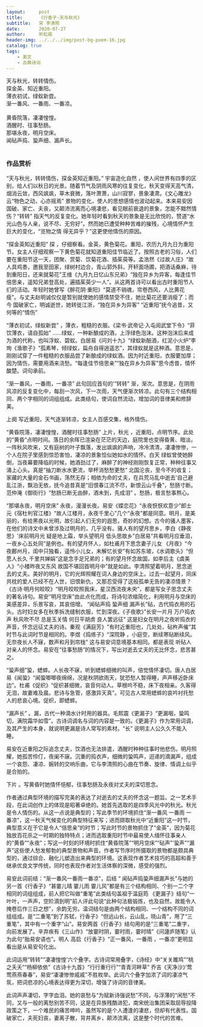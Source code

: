 ```yaml
---
layout:     post
title:      《行香子·天与秋光》
subtitle:   宋 李清照
date:       2020-07-27
author:     听松阁
header-img: ../../../img/post-bg-poem-16.jpg
catalog: true
tags:
    - 美文
    - 古典诗词
---
```


天与秋光，转转情伤。<br>
探金英、知近重阳。<br>
薄衣初试，绿蚁新尝。<br>
渐一番风、一番雨、一番凉。<br>
<br>
黄昏院落，凄凄惶惶。<br>
酒醒时、往事愁肠。<br>
那堪永夜，明月空床。<br>
闻砧声捣、蛩声细、漏声长。<br>
<br>

### 作品赏析
“天与秋光，转转情伤，探金英知近重阳。” 宇宙造化自然 ，使人间世界有四季的区别，给人们以秋日的光景。随着节气及阴雨风寒的往复变化，秋天变得天高气清，烟消云敛，西风飒飒，草木衰微，落叶萧萧，山川寂寥，景象凄肃。《文心雕龙》云“物色之动，心亦摇焉” 景物的变化，使人的思想感情也波动起来。本来易安因国破、家亡、夫丧，又颠沛流离而心境凄悲，看见眼前衰退的景象，怎能不黯然情伤？“转转” 指天气的反复变化。她年轻时看到秋天的景象是无比欣悦的，赞道“水光山色与人亲，说不尽、无穷好”。然而她已遭受种种苦难的摧残，心境情怀产生巨大的变化，“览物之情 得无异乎？”这更使他情伤的原因。

“探金英知近重阳” 探 ，仔细察看。金英，黄色菊花。重阳，农历九月九日为重阳节。女主人仔细观察一下黄色菊花就知道重阳佳节临近了。按照古老的习俗，人们要在重阳节这一天，团聚、赏菊、饮菊花酒、插茱萸等。孟浩然《过故人庄》“故人具鸡黍，邀我至田家，绿树村边合，青山郭外斜，开轩面场圃，把酒话桑麻，待到重阳日，还来就菊花”王维《九月九日忆山东兄弟》“独在异乡为异客，每逢佳节倍思亲，遥知兄弟登高处，遍插茱萸少一人”。从这两首诗可以看出古时重阳节人们的活动。年轻时她曾写《醉花阴·重阳》“莫道不销魂，帘卷西风，人比黄花瘦”。与丈夫赵明诚仅仅是暂别就使她的感情禁受不住，她比菊花还要消瘦了；而今 国破家亡，明诚逝世，她转徙江浙，“独在异乡为异客” “近重阳”抚今追昔，又何等的“情伤”

“薄衣初试，绿蚁新尝” ，薄衣，粗糙的衣服。《梁书·武帝记·入屯阅武堂下令》“菲饮薄衣，请自孤始” ......绿蚁，一种新酿成的酒，上浮绿色泡沫。这种泡沫后来成为酒的代称，也叫浮蚁、碧蚁。白居易《问刘十九》“绿蚁新醅酒，红泥小火炉”李珣《渔歌子》“孤素琴，倾绿蚁，扁舟自得逍遥志”，其绿蚁就是这种酒。意思是，刚刚试穿了一件粗糙的衣服品尝了新酿成的绿蚁酒。因为时近重阳，衣服要加厚；因为情伤，需要用酒来浇愁。“每逢佳节倍思亲”“独在异乡为异客”思今虑昔，情怀酸楚。词句承前。

“渐一番风，一番雨，一番凉” 此句回应首句的’“转转” 渐，渐次。意思是，在阴雨风凉的反复变化中，每刮一次风，下一次雨，天气便渐次转凉。此句有三个结构相同、两个字相同的词组组成。此类结句，使词自然流动，增加词的音律美和修辞美。

上阕 写近重阳，天气逐渐转凉，女主人百感交集，格外情伤。

“黄昏院落，凄凄惶惶，酒醒时往事愁肠” 上片，秋光 ，近重阳，点明节序。此处的“黄昏”点明时间。落日的余晖已渲染在茫茫的天边，庭院里也变得昏黄、暗淡。一阵秋风吹来，又有庭树的叶子飘落，发出飒飒的声响，冷冷清清，凄凄惨惨，一个人在院子里感到惊恐害怕，凄凉的景象恰似她如水的情怀。白天 绿蚁曾使她醉倒，当夜幕要降临的时候，她酒劲过了，麻醉了的神经刚刚恢复正常，种种往事又涌上心头。真是“抽刀断水水更流，举杯消愁愁更愁” 北国沦丧，至今不的收复；家藏的大量的金石书画，荡然无存；相依为命的丈夫，在兵荒马乱中逝去'自己避乱江浙，飘泊无依，抚今追昔真是“旧恨春江流不尽，新恨云山千叠”，愁肠寸断。范仲淹《御街行》“愁肠已断无由醉，酒未到，先成泪” 。愁肠，极言愁事熬心。

“那堪永夜，明月空床” 永夜，漫漫长夜。易安《蝶恋花》“永夜恹恹欢意少”郎士元《宿杜判官江楼》“故人江楼月，永夜千里心”几个“永夜”都是同意。明月，是美丽的，有给黑夜以光明，故引起人们无穷的遐思，奇妙的幻想。古今的骚人墨客，在他们的诗文中未曾涉及过明月的，几乎没有。骚人有的望月思乡，李白《静夜思》'床前明月光 疑是地上霜，举头望明月 低头思故乡”白居易“共看明月应垂泪，一夜乡心五处同”是例也。有的望月怀人，如杜甫月下思念妻子儿女 《月夜》“今夜鄜州月，闺中只独看，遥怜小儿女，未解忆长安”有如苏东坡，《水调歌头》“但愿人长久 千里共婵娟”这是念手足兄弟的；有的望月怀念故国，如李后主《虞美人》“小楼昨夜又东风 故国不堪回首明月中”就是如此。李清照望着明月，思念逝去的丈夫。美好的明月，它的光辉照耀在词人身边的空床上。过去一起望月，同床共枕的爱人已经不在人世，旧恨新仇，又那忍受得了这般孤单无告的凄凉情景？《古诗·明月何皎皎》“明月皎皎照我床，星汉西流夜未央”，都是写女子思念丈夫的著名诗句。易安“明月空床”由此点化而成，将诗句浓缩简化，利用明月与空床的美感差异，乐景写哀，其哀倍增。
“闻砧声捣 蛩声细 漏声长”砧，古代捣衣用的石头。古时妇女多在秋季拆洗缝制衣服，忙到深夜。《子夜歌》”长安一片月 万户捣衣声 秋风吹不尽 总是玉关情 何日平胡虏 良人罢远征” 这是妇女在明月之夜听捣衣的声音，怀念远征丈夫的诗。秦观《满庭芳》"有时近重阳也，几处处、砧杵声催“其时节与此词时节是相同的。李煜《捣练子》“深院静 ，小庭空，断续寒砧断续风。无奈夜长人不寐，数声和月到帘栊” 这与易安词意境基本相同。都是表现 听砧人对亲人的怀念。易安在“往事愁肠”的情况下，写出对逝去丈夫的无比怀念，悲苦甚之。

“蛩声细”蛩，蟋蟀。人长夜不寐，听到蟋蟀细微的叫声，倍觉情怀凄切。唐人白居易《闻蛩》“闻蛩唧唧夜绵绵，况是秋阴欲雨天，犹恐愁人暂得睡，声声移近卧床边”。杜甫《促织》“促织甚细微，哀音何动人。草根吟不稳，床下夜相亲。久客得无泪，故妻难及晨。悲诗与急管，感激异天真”。可见古人常用蟋蟀的哀吟衬托愁人的悲哀心境。促织，即蟋蟀。

“漏声长” 。漏，古代一种滴水计时用的器具。毛熙震《更漏子》“更漏咽，蛩鸣切，满院霜华如雪”。古诗词调名与词的内容是一致的。《更漏子》作为常用词调，及其产生的本身，就说明更漏是诗人常写的素材。“长” 说明主人公久久不能入睡。

易安在近重阳之际追念丈夫，饮酒也无法排遣，酒醒时种种往事时他悲伤。明月照耀，她孤苦伶仃，夜阑不寐。沉重的捣衣声，细微的蛩鸣声，迢递的滴漏声，组成一个哀怨、凄凉、婉转的交响乐曲，它与李清照的心曲在节奏、旋律、情调上似乎是合拍的。

下片 。写黄昏时她情怀悒郁，往事愁肠及永夜对丈夫的深切思念。

作者通过典型环境的描写完美的表达了对逝去的丈夫的怀念这一题旨。之一艺术手段，在此词创作上的体现是昭著卓绝的。她首先选取的是四季风光中的秋光。秋光 是令人情伤的。从这一点说是典型的；写此季节的环境抓住“渐一番风 一番雨 一番凉”，这一秋天气候变化的典型特征来写；进而撷取秋光中“近重阳”这一时节，典型意义在于它是令人“倍思亲”的时节；写此时节的景物抓住了“金英”，因为菊花独放百花杀之一时期的独特特点；进而选取重阳时节中最易使人缅怀往事亲人的“黄昏”“永夜”；写这一时刻的环境时抓住“黄昏院落”“明月空床”“砧声”'蛩声”“漏声”这些使人愁发郁勃的典型景物和声音。作者写节序时所摄取的景物都是颇具典型的，通过综合、融化儿塑造出来典型的环境。这表现作者艺术技巧的高超和善于继承优良文学传统，同时也表现作者对生活体察的深微，感受的强烈。

易安此词前结：“渐一番风一番雨一番凉”，后结 “ 闻砧声捣蛩声细漏声长”与她的另一首《行香子》“甚霎儿晴 霎儿雨 霎儿风”都是有三个结构相同、个别一二个字相同的词组组成，前人把它叫做“重笔”此类结句盖祖于温庭筠 《更漏子》结句“一叶叶，一声声，空阶滴到明”前人评此句说“此种句法极锻炼，也及自然，故能令人掩卷后作三日之想”，余韵无穷。温词结句是由两个结构相同、一个结构不同的词组组成。是“二重笔”到了苏轼，行香子》“但远山长，云山乱，晓山青”，用了“三重笔”，其中有一个重字“山”。易安两首《行香子》结句用的是“三重笔”二重字，向前发展了。辛弃疾有《三山作》“放霎时阴，霎时雨，霎时晴”《问蘧庐随笔》认为此句“胎易安语也”。明人 高启《行香子》“正一番风，一番雨 ，一番凉”更明显看出是从易安句化出。

此词运用“转转”“凄凄惶惶’六个叠字。古诗词常用叠字，《诗经》中“关关雎鸠”“桃之夭夭”“杨柳依依”《古诗十九首》“行行重行行”“青青河畔草” 乔吉《天净沙》’莺莺燕燕春春”，易安“凄凄惨惨戚戚”不胜枚举。此词六个叠字加浓了词的凄凉气氛，把词悲凉的心境表达得更为深切，增强了诗词的音律美。

此词声声凄切，字字血泪。她的哀愁与“为赋新诗强说愁”不同，与浮薄的“闲愁”不同，又与一般的离愁别苦不同，这是在异族残酷进犯，南宋统治集团采取屈辱投降政策之下，一个难民的痛苦呻吟，虽然写的是个人遭逢的凄悲，但却有代表性。国破家亡，夫死妇丧，妻离子散，背井离乡，颠沛流离，这是整个时代的苦难。
